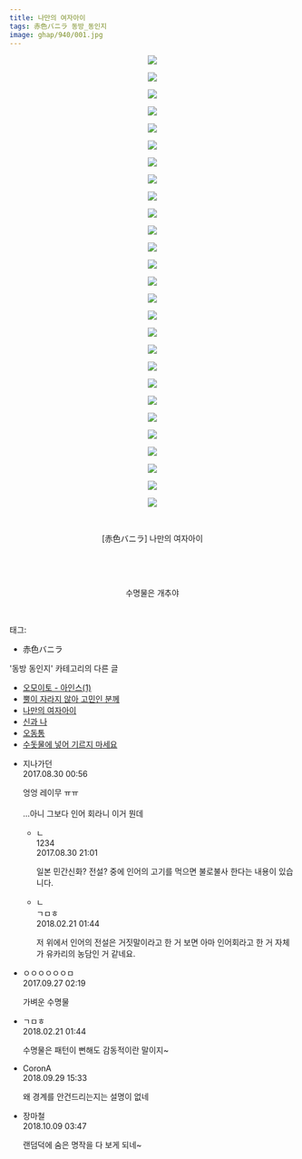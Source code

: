 ```yaml
---
title: 나만의 여자아이
tags: 赤色バニラ 동방_동인지
image: ghap/940/001.jpg
---
```

<div class="article">
<p style="text-align: center; clear: none; float: none;"><img src="{{ site.nasurl }}/ghap/940/001.jpg"/></p>
<p style="text-align: center; clear: none; float: none;"><img src="{{ site.nasurl }}/ghap/940/002.jpg"/></p>
<p style="text-align: center; clear: none; float: none;"><img src="{{ site.nasurl }}/ghap/940/003.jpg"/></p>
<p style="text-align: center; clear: none; float: none;"><img src="{{ site.nasurl }}/ghap/940/004.jpg"/></p>
<p style="text-align: center; clear: none; float: none;"><img src="{{ site.nasurl }}/ghap/940/005.jpg"/></p>
<p style="text-align: center; clear: none; float: none;"><img src="{{ site.nasurl }}/ghap/940/006.jpg"/></p>
<p style="text-align: center; clear: none; float: none;"><img src="{{ site.nasurl }}/ghap/940/007.jpg"/></p>
<p style="text-align: center; clear: none; float: none;"><img src="{{ site.nasurl }}/ghap/940/008.jpg"/></p>
<p style="text-align: center; clear: none; float: none;"><img src="{{ site.nasurl }}/ghap/940/009.jpg"/></p>
<p style="text-align: center; clear: none; float: none;"><img src="{{ site.nasurl }}/ghap/940/010.jpg"/></p>
<p style="text-align: center; clear: none; float: none;"><img src="{{ site.nasurl }}/ghap/940/011.jpg"/></p>
<p style="text-align: center; clear: none; float: none;"><img src="{{ site.nasurl }}/ghap/940/012.jpg"/></p>
<p style="text-align: center; clear: none; float: none;"><img src="{{ site.nasurl }}/ghap/940/013.jpg"/></p>
<p style="text-align: center; clear: none; float: none;"><img src="{{ site.nasurl }}/ghap/940/014.jpg"/></p>
<p style="text-align: center; clear: none; float: none;"><img src="{{ site.nasurl }}/ghap/940/015.jpg"/></p>
<p style="text-align: center; clear: none; float: none;"><img src="{{ site.nasurl }}/ghap/940/016.jpg"/></p>
<p style="text-align: center; clear: none; float: none;"><img src="{{ site.nasurl }}/ghap/940/017.jpg"/></p>
<p style="text-align: center; clear: none; float: none;"><img src="{{ site.nasurl }}/ghap/940/018.jpg"/></p>
<p style="text-align: center; clear: none; float: none;"><img src="{{ site.nasurl }}/ghap/940/019.jpg"/></p>
<p style="text-align: center; clear: none; float: none;"><img src="{{ site.nasurl }}/ghap/940/020.jpg"/></p>
<p style="text-align: center; clear: none; float: none;"><img src="{{ site.nasurl }}/ghap/940/021.jpg"/></p>
<p style="text-align: center; clear: none; float: none;"><img src="{{ site.nasurl }}/ghap/940/022.jpg"/></p>
<p style="text-align: center; clear: none; float: none;"><img src="{{ site.nasurl }}/ghap/940/023.jpg"/></p>
<p style="text-align: center; clear: none; float: none;"><img src="{{ site.nasurl }}/ghap/940/024.jpg"/></p>
<p style="text-align: center; clear: none; float: none;"><img src="{{ site.nasurl }}/ghap/940/025.jpg"/></p>
<p style="text-align: center; clear: none; float: none;"><img src="{{ site.nasurl }}/ghap/940/026.jpg"/></p>
<p style="text-align: center; clear: none; float: none;"><img src="{{ site.nasurl }}/ghap/940/027.jpg"/></p>
<p style="text-align: center; clear: none; float: none;"><br/></p>
<p style="text-align: center; clear: none; float: none;">[赤色バニラ] 나만의 여자아이</p>
<p style="text-align: center; clear: none; float: none;"><br/></p>
<p style="text-align: center; clear: none; float: none;"><br/></p>
<p style="text-align: center; clear: none; float: none;">수명물은 개추야</p>
<p><br/></p>
</div><div class="tagTrail">
<p>태그: </p>
<ul>
<li>赤色バニラ</li>
</ul>
</div><div class="another">
<p>'동방 동인지' 카테고리의 다른 글</p>
<ul>
<li><a href="/2016-07-20-ghap_942">오모이토 - 아인스(1)</a></li>
<li><a href="/2016-07-19-ghap_941">뿔이 자라지 않아 고민인 분께</a></li>
<li><a href="/2016-07-19-ghap_940">나만의 여자아이</a></li>
<li><a href="/2016-07-19-ghap_939">신과 나</a></li>
<li><a href="/2016-07-19-ghap_938">오동통</a></li>
<li><a href="/2016-07-19-ghap_937">수돗물에 넣어 기르지 마세요</a></li>
</ul>
</div><div class="cb_module cb_fluid">
<div class="cb_wrt cb_profile">
<div class="comment">
<ul>
<li class="cb_thumb_off" id="comment15071367">
<div class="cb_comment_area">
<div class="cb_info_area">
<div class="cb_section">
<span class="cb_nick_name">지나가던</span>
</div>
<div class="cb_section">
<span class="cb_date">2017.08.30 00:56 </span>
</div>
</div>
<div class="cb_dsc_comment">
<p class="cb_dsc">
											엉엉 레이무 ㅠㅠ<br/>
<br/>
...아니 그보다 인어 회라니 이거 뭔데
										</p>
</div>
<ul>
<li class="cb_thumb_off" id="comment15072158">
<span class="cb_bu_subnode">ㄴ</span>
<div class="cb_comment_area">
<div class="cb_info_area">
<div class="cb_section">
<span class="cb_nick_name">1234</span>
</div>
<div class="cb_section">
<span class="cb_date">2017.08.30 21:01 </span>
</div>
</div>
<div class="cb_dsc_comment">
<p class="cb_dsc">
																일본 민간신화? 전설? 중에 인어의 고기를 먹으면 불로불사 한다는 내용이 있습니다.
															</p>
</div>
</div>
</li>
<li class="cb_thumb_off" id="comment15203515">
<span class="cb_bu_subnode">ㄴ</span>
<div class="cb_comment_area">
<div class="cb_info_area">
<div class="cb_section">
<span class="cb_nick_name">ㄱㅁㅎ</span>
</div>
<div class="cb_section">
<span class="cb_date">2018.02.21 01:44 </span>
</div>
</div>
<div class="cb_dsc_comment">
<p class="cb_dsc">
																저 위에서 인어의 전설은 거짓말이라고 한 거 보면 아마 인어회라고 한 거 자체가 유카리의 농담인 거 같네요.
															</p>
</div>
</div>
</li>
</ul>
</div></li>
<li class="cb_thumb_off" id="comment15091323">
<div class="cb_comment_area">
<div class="cb_info_area">
<div class="cb_section">
<span class="cb_nick_name">ㅇㅇㅇㅇㅇㅇㅁ</span>
</div>
<div class="cb_section">
<span class="cb_date">2017.09.27 02:19 </span>
</div>
</div>
<div class="cb_dsc_comment">
<p class="cb_dsc">
											가벼운 수명물
										</p>
</div>
</div></li>
<li class="cb_thumb_off" id="comment15203516">
<div class="cb_comment_area">
<div class="cb_info_area">
<div class="cb_section">
<span class="cb_nick_name">ㄱㅁㅎ</span>
</div>
<div class="cb_section">
<span class="cb_date">2018.02.21 01:44 </span>
</div>
</div>
<div class="cb_dsc_comment">
<p class="cb_dsc">
											수명물은 패턴이 뻔해도 감동적이란 말이지~
										</p>
</div>
</div></li>
<li class="cb_thumb_off" id="comment15341740">
<div class="cb_comment_area">
<div class="cb_info_area">
<div class="cb_section">
<span class="cb_nick_name">CoronA</span>
</div>
<div class="cb_section">
<span class="cb_date">2018.09.29 15:33 </span>
</div>
</div>
<div class="cb_dsc_comment">
<p class="cb_dsc">
											왜 경계를 안건드리는지는 설명이 없네
										</p>
</div>
</div></li>
<li class="cb_thumb_off" id="comment15349101">
<div class="cb_comment_area">
<div class="cb_info_area">
<div class="cb_section">
<span class="cb_nick_name">장마철</span>
</div>
<div class="cb_section">
<span class="cb_date">2018.10.09 03:47 </span>
</div>
</div>
<div class="cb_dsc_comment">
<p class="cb_dsc">
											랜덤덕에 숨은 명작을 다 보게 되네~
										</p>
</div>
</div></li>
</ul>
</div>
</div><!-- commentList close -->
</div>